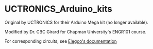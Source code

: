 # UCTRONICS_Arduino_kits

Original by UCTRONICS for their Arduino Mega kit (no longer available).

Modified by Dr. CBC Girard for Chapman University's ENGR101 course.

For corresponding circuits, see [Elegoo's documentation](https://m.media-amazon.com/images/I/D1oC-c3G5TS.pdf)
